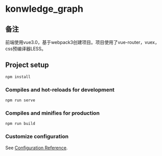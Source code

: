 # konwledge_graph

## 备注

前端使用vue3.0，基于webpack3创建项目。项目使用了vue-router，vuex，css预编译器LESS。

## Project setup
```
npm install
```

### Compiles and hot-reloads for development
```
npm run serve
```

### Compiles and minifies for production
```
npm run build
```

### Customize configuration
See [Configuration Reference](https://cli.vuejs.org/config/).

